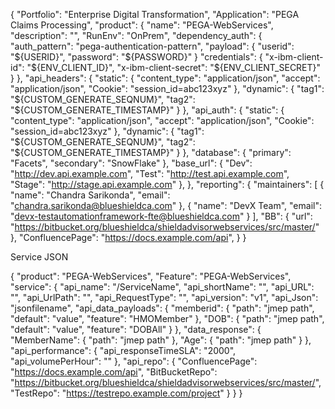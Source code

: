 {
    "Portfolio": "Enterprise Digital Transformation",
    "Application": "PEGA Claims Processing",
    "product": {
        "name": "PEGA-WebServices",
        "description": "",
        "RunEnv": "OnPrem",
        "dependency_auth": {
            "auth_pattern": "pega-authentication-pattern",
            "payload": {
                "userid": "${USERID}",
                "password": "${PASSWORD}"
            }
			"credentials": {
                "x-ibm-client-id": "${ENV_CLIENT_ID}",
                "x-ibm-client-secret": "${ENV_CLIENT_SECRET}"
            }
        },
		"api_headers": {
            "static": {
                "content_type": "application/json",
                "accept": "application/json",
                "Cookie": "session_id=abc123xyz"
            },
            "dynamic": {
                "tag1": "${CUSTOM_GENERATE_SEQNUM}",
                "tag2": "${CUSTOM_GENERATE_TIMESTAMP}"
            }
        },
        "api_auth": {
            "static": {
                "content_type": "application/json",
                "accept": "application/json",
                "Cookie": "session_id=abc123xyz"
            },
            "dynamic": {
                "tag1": "${CUSTOM_GENERATE_SEQNUM}",
                "tag2": "${CUSTOM_GENERATE_TIMESTAMP}"
            }
        },
        "database": {
            "primary": "Facets",
            "secondary": "SnowFlake"
        },
        "base_url": {
            "Dev": "http://dev.api.example.com",
            "Test": "http://test.api.example.com",
            "Stage": "http://stage.api.example.com"
        },
      },
    "reporting": {
        "maintainers": [
            {
                "name": "Chandra Sarikonda",
                "email": "chandra.sarikonda@blueshieldca.com"
            },
            {
                "name": "DevX Team",
                "email": "devx-testautomationframework-fte@blueshieldca.com"
            }
        ],
        "BB": {
            "url": "https://bitbucket.org/blueshieldca/shieldadvisorwebservices/src/master/"
        },
        "ConfluencePage": "https://docs.example.com/api",
    }
}


Service JSON

{
    "product": "PEGA-WebServices",
    "Feature": "PEGA-WebServices",
    "service": {
        "api_name": "/ServiceName",
        "api_shortName": "",
        "api_URL": "",
        "api_UrlPath": "",
        "api_RequestType": "",
        "api_version": "v1",
        "api_Json": "jsonfilename",
        "api_data_payloads": {
            "memberid": {
                "path": "jmep path",
                "default": "value",
                "feature": "HMOMember"
            },
            "DOB": {
                "path": "jmep path",
                "default": "value",
                "feature": "DOBAll"
            }
        },
        "data_response": {
            "MemberName": {
                "path": "jmep path"
            },
            "Age": {
                "path": "jmep path"
            }
        },
        "api_performance": {
            "api_responseTimeSLA": "2000",
            "api_volumePerHour": ""
        },
        "api_repo": {
			"ConfluencePage": "https://docs.example.com/api",
            "BitBucketRepo": "https://bitbucket.org/blueshieldca/shieldadvisorwebservices/src/master/",
            "TestRepo": "https://testrepo.example.com/project"
        }
    }
}
